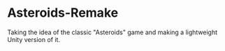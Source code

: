 # Asteroids-Remake
Taking the idea of the classic "Asteroids" game and making a lightweight Unity version of it.
